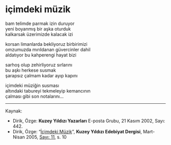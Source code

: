 # içimdeki müzik

bam telimde parmak izin duruyor  
yeni boyanmış bir aşka oturduk  
kalkarsak üzerimizde kalacak izi

korsan limanlarda bekliyoruz birbirimizi  
omzumuzda mırıldanan güvercinler dahil  
aldatıyor bu kahperengi hayat bizi

sarhoş olup zehirliyoruz sırlarını  
bu aşkı herkese susmak  
şarapsız çalmam kadar ayıp kapını

içimdeki müziğin susması  
altındaki tabureyi tekmeleyip kemancının  
çalması gibi son notalarını...

---
Kaynak:

- Dirik, Özge: **Kuzey Yıldızı Yazarları** E-posta Grubu, 21 Kasım 2002, Sayı: 442.
- Dirik, Özge: “[İçimdeki Müzik](https://kuzeyyildizi.com/dergi/11/icimdeki.muzik)”, **Kuzey Yıldızı Edebiyat Dergisi**, Mart-Nisan 2005, [Sayı: 11](https://kuzeyyildizi.com/files/ky11.pdf), s. 10

